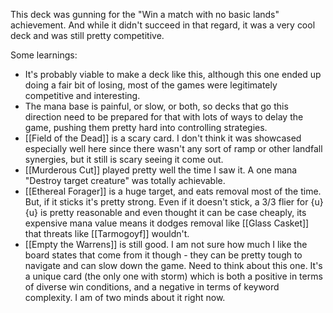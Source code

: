 This deck was gunning for the "Win a match with no basic lands" achievement. And while it didn't succeed in that regard, it was a very cool deck and was still pretty competitive.

Some learnings:

- It's probably viable to make a deck like this, although this one ended up doing a fair bit of losing, most of the games were legitimately competitive and interesting.
- The mana base is painful, or slow, or both, so decks that go this direction need to be prepared for that with lots of ways to delay the game, pushing them pretty hard into controlling strategies.
- [[Field of the Dead]] is a scary card. I don't think it was showcased especially well here since there wasn't any sort of ramp or other landfall synergies, but it still is scary seeing it come out.
- [[Murderous Cut]] played pretty well the time I saw it. A one mana "Destroy target creature" was totally achievable.
- [[Ethereal Forager]] is a huge target, and eats removal most of the time. But, if it sticks it's pretty strong. Even if it doesn't stick, a 3/3 flier for {u}{u} is pretty reasonable and even thought it can be case cheaply, its expensive mana value means it dodges removal like [[Glass Casket]] that threats like [[Tarmogoyf]] wouldn't.
- [[Empty the Warrens]] is still good. I am not sure how much I like the board states that come from it though - they can be pretty tough to navigate and can slow down the game. Need to think about this one. It's a unique card (the only one with storm) which is both a positive in terms of diverse win conditions, and a negative in terms of keyword complexity. I am of two minds about it right now.

